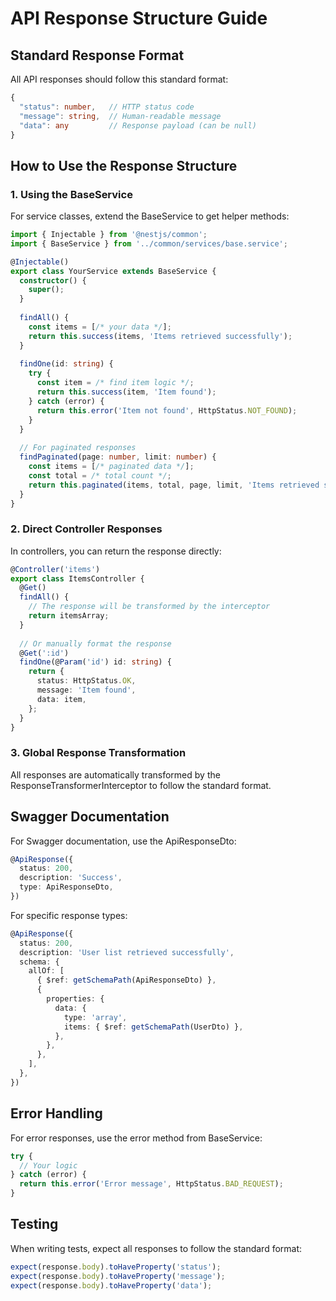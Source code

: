 # API Response Structure Guide

## Standard Response Format

All API responses should follow this standard format:

```typescript
{
  "status": number,   // HTTP status code
  "message": string,  // Human-readable message
  "data": any         // Response payload (can be null)
}
```

## How to Use the Response Structure

### 1. Using the BaseService

For service classes, extend the BaseService to get helper methods:

```typescript
import { Injectable } from '@nestjs/common';
import { BaseService } from '../common/services/base.service';

@Injectable()
export class YourService extends BaseService {
  constructor() {
    super();
  }
  
  findAll() {
    const items = [/* your data */];
    return this.success(items, 'Items retrieved successfully');
  }
  
  findOne(id: string) {
    try {
      const item = /* find item logic */;
      return this.success(item, 'Item found');
    } catch (error) {
      return this.error('Item not found', HttpStatus.NOT_FOUND);
    }
  }
  
  // For paginated responses
  findPaginated(page: number, limit: number) {
    const items = [/* paginated data */];
    const total = /* total count */;
    return this.paginated(items, total, page, limit, 'Items retrieved successfully');
  }
}
```

### 2. Direct Controller Responses

In controllers, you can return the response directly:

```typescript
@Controller('items')
export class ItemsController {
  @Get()
  findAll() {
    // The response will be transformed by the interceptor
    return itemsArray;
  }
  
  // Or manually format the response
  @Get(':id')
  findOne(@Param('id') id: string) {
    return {
      status: HttpStatus.OK,
      message: 'Item found',
      data: item,
    };
  }
}
```

### 3. Global Response Transformation

All responses are automatically transformed by the ResponseTransformerInterceptor to follow the standard format.

## Swagger Documentation

For Swagger documentation, use the ApiResponseDto:

```typescript
@ApiResponse({
  status: 200,
  description: 'Success',
  type: ApiResponseDto,
})
```

For specific response types:

```typescript
@ApiResponse({
  status: 200,
  description: 'User list retrieved successfully',
  schema: {
    allOf: [
      { $ref: getSchemaPath(ApiResponseDto) },
      {
        properties: {
          data: {
            type: 'array',
            items: { $ref: getSchemaPath(UserDto) },
          },
        },
      },
    ],
  },
})
```

## Error Handling

For error responses, use the error method from BaseService:

```typescript
try {
  // Your logic
} catch (error) {
  return this.error('Error message', HttpStatus.BAD_REQUEST);
}
```

## Testing

When writing tests, expect all responses to follow the standard format:

```typescript
expect(response.body).toHaveProperty('status');
expect(response.body).toHaveProperty('message');
expect(response.body).toHaveProperty('data');
```
